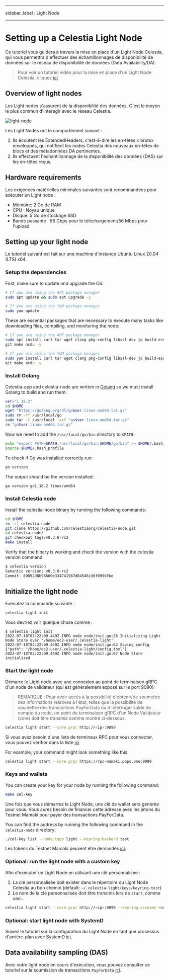 - - -
sidebar_label : Light Node
- - -

# Setting up a Celestia Light Node

Ce tutoriel vous guidera à travers la mise en place d'un Light Node Celestia, qui vous permettra d'effectuer des échantillonnages de disponibilité de données sur le réseau de disponibilité de données (Data Availability/DA).

> Pour voir un tutoriel vidéo pour la mise en place d'un Light Node Celestia, cliquez [ici](../developers/light-node-video.md)

## Overview of light nodes

Les Light nodes s'assurent de la disponibilité des données. C'est le moyen le plus commun d'interagir avec le réseau Celestia.

![light-node](/img/nodes/LightNodes.png)

Les Light Nodes ont le comportement suivant :

1. Ils écoutent les ExtendedHeaders, c'est-à-dire les en-têtes « bruts» enveloppés, qui notifient les nodes Celestia des nouveaux en-têtes de blocs et des métadonnées DA pertinentes.
2. Ils effectuent l'échantillonnage de la disponibilité des données (DAS) sur les en-têtes reçus.

## Hardware requirements

Les exigences matérielles minimales suivantes sont recommandées pour exécuter un Light node :

* Mémoire: 2 Go de RAM
* CPU : Noyau unique
* Disque: 5 Go de stockage SSD
* Bande passante : 56 Gbps pour le téléchargement/56 Mbps pour l'upload

## Setting up your light node

Le tutoriel suivant est fait sur une machine d'instance Ubuntu Linux 20.04 (LTS) x64.

### Setup the dependencies

First, make sure to update and upgrade the OS:

```sh
# If you are using the APT package manager
sudo apt update && sudo apt upgrade -y

# If you are using the YUM package manager
sudo yum update
```

These are essential packages that are necessary to execute many tasks like downloading files, compiling, and monitoring the node:

```sh
# If you are using the APT package manager
sudo apt install curl tar wget clang pkg-config libssl-dev jq build-essential \
git make ncdu -y

# If you are using the YUM package manager
sudo yum install curl tar wget clang pkg-config libssl-dev jq build-essential \
git make ncdu -y
```

### Install Golang

Celestia-app and celestia-node are written in [Golang](https://go.dev/) so we must install Golang to build and run them.

```sh
ver="1.18.2"
cd $HOME
wget "https://golang.org/dl/go$ver.linux-amd64.tar.gz"
sudo rm -rf /usr/local/go
sudo tar -C /usr/local -xzf "go$ver.linux-amd64.tar.gz"
rm "go$ver.linux-amd64.tar.gz"
```

Now we need to add the `/usr/local/go/bin` directory to `$PATH`:

```sh
echo "export PATH=$PATH:/usr/local/go/bin:$HOME/go/bin" >> $HOME/.bash_profile
source $HOME/.bash_profile
```

To check if Go was installed correctly run:

```sh
go version
```

The output should be the version installed:

```sh
go version go1.18.2 linux/amd64
```

### Install Celestia node

Install the celestia-node binary by running the following commands:

```sh
cd $HOME
rm -rf celestia-node
git clone https://github.com/celestiaorg/celestia-node.git
cd celestia-node/
git checkout tags/v0.3.0-rc2
make install
```

Verify that the binary is working and check the version with the celestia version command:

```sh
$ celestia version
Semantic version: v0.3.0-rc2
Commit: 89892d8b96660e334741987d84546c36f0996fbe
```

## Initialize the light node

Exécutez la commande suivante :

```sh
celestia light init
```

Vous devriez voir quelque chose comme :

<!-- markdownlint-disable MD013 -->
```output
$ celestia light init
2022-07-18T02:22:09.449Z INFO node node/init.go:26 Initializing Light Node Store over '/home/ec2-user/.celestia-light'
2022-07-18T02:22:09.449Z INFO node node/init.go:62 Saving config {"path": "/home/ec2-user/.celestia-light/config.toml"}
2022-07-18T02:22:09.449Z INFO node node/init.go:67 Node Store initialized
```
<!-- markdownlint-enable MD013 -->

### Start the light node

Démarre le Light node avec une connexion au point de terminaison gRPC d'un node de validateur (qui est généralement exposé sur le port 9090):

> REMARQUE : Pour avoir accès à la possibilité d'obtenir/de soumettre des informations relatives à l'état, telles que la possibilité de soumettre des transactions PayForData ou d'interroger solde de compte du node, un point de terminaison gRPC d'un Node Validateur (core) doit être transmis comme montré ci-dessous.

```sh
celestia light start --core.grpc http://<ip>:9090
```

Si vous avez besoin d'une liste de terminaux RPC pour vous connecter, vous pouvez vérifier dans la liste [ici](./mamaki-testnet.md#rpc-endpoints)

For example, your command might look something like this:

```sh
celestia light start --core.grpc https://rpc-mamaki.pops.one:9090
```

### Keys and wallets

You can create your key for your node by running the following command:

```sh
make cel-key
```

Une fois que vous démarrez le Light Node, une clé de wallet sera générée pour vous. Vous aurez besoin de financer cette adresse avec les jetons du Testnet Mamaki pour payer des transactions PayForData.

You can find the address by running the following command in the `celestia-node` directory:

```sh
./cel-key list --node.type light --keyring-backend test
```

Les tokens du Testnet Mamaki peuvent être demandés [ici](./mamaki-testnet.md#mamaki-testnet-faucet).

### Optional: run the light node with a custom key

Afin d'exécuter un Light Node en utilisant une clé personnalisée :

1. La clé personnalisée doit exister dans le répertoire du Light Node Celestia au bon chemin (default: `~/.celestia-light/keys/keyring-test`)
2. Le nom de la clé personnalisée doit être transmis lors de `start`, comme ceci:

```sh
celestia light start --core.grpc http://<ip>:9090 --keyring.accname <name_of_custom_key>
```

### Optional: start light node with SystemD

Suivez le tutoriel sur la configuration du Light Node en tant que processus d'arrière-plan avec SystemD [ici](./systemd.md#celestia-light-node).

## Data availability sampling (DAS)

Avec votre light node en cours d'exécution, vous pouvez consulter ce tutoriel sur la soumission de transactions `PayForData` [ici](../developers/node-tutorial.md).
